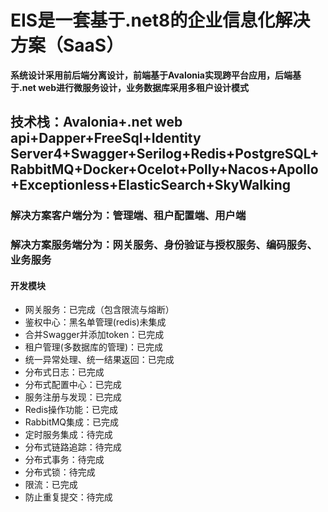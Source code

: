 # EIS是一套基于.net8的企业信息化解决方案（SaaS）

**系统设计采用前后端分离设计，前端基于Avalonia实现跨平台应用，后端基于.net web进行微服务设计，业务数据库采用多租户设计模式**

## 技术栈：Avalonia+.net web api+Dapper+FreeSql+Identity Server4+Swagger+Serilog+Redis+PostgreSQL+RabbitMQ+Docker+Ocelot+Polly+Nacos+Apollo+Exceptionless+ElasticSearch+SkyWalking

### 解决方案客户端分为：管理端、租户配置端、用户端
### 解决方案服务端分为：网关服务、身份验证与授权服务、编码服务、业务服务

#### 开发模块
* 网关服务：已完成（包含限流与熔断）
* 鉴权中心：黑名单管理(redis)未集成
* 合并Swagger并添加token：已完成
* 租户管理(多数据库的管理)：已完成
* 统一异常处理、统一结果返回：已完成
* 分布式日志：已完成
* 分布式配置中心：已完成
* 服务注册与发现：已完成
* Redis操作功能：已完成
* RabbitMQ集成：已完成
* 定时服务集成：待完成
* 分布式链路追踪：待完成
* 分布式事务：待完成
* 分布式锁：待完成
* 限流：已完成
* 防止重复提交：待完成
